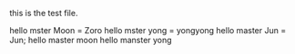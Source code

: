 this is the test file.

hello mster Moon = Zoro
hello mster yong = yongyong
hello master Jun = Jun;
hello master moon
hello manster yong